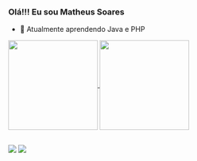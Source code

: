 ### Olá!!! Eu sou Matheus Soares

- 🌱 Atualmente aprendendo Java e PHP

<a href="https://github.com/MatheusSouSoa/github-readme-stats">
  <img height="180em" align="center" src="https://github-readme-stats.vercel.app/api?username=MatheusSouSoa&show_icons=true&include_all_commits=true&count_private=true&theme=transparen" />
</a>
<a href="https://github.com/MatheusSouSoa/convoychat">
  <img height="180em" align="center" src="https://github-readme-stats.vercel.app/api/top-langs/?username=MatheusSouSoa&layout=compact&langs_count=8)](https://github.com/MatheusSouSoa/github-readme-stats" />
</a>



##

<div>
  
  <a href = "mailto:matheus.sousoa.dev@gmail.com"><img src="https://img.shields.io/badge/-Gmail-%23333?style=for-the-badge&logo=gmail&logoColor=white" target="_blank"></a>
  <a href="https://www.linkedin.com/in/matheussouzasoares/" target="_blank"><img src="https://img.shields.io/badge/-LinkedIn-%230077B5?style=for-the-badge&logo=linkedin&logoColor=white" target="_blank"></a> 
  
</div>
